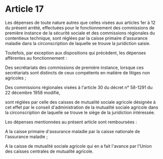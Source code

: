 # Article 17

Les dépenses de toute nature autres que celles visées aux articles 1er à 12 du présent arrêté, effectuées pour le fonctionnement des commissions de première instance de la sécurité sociale et des commissions régionales du contentieux technique, sont réglées par la caisse primaire d'assurance maladie dans la circonscription de laquelle se trouve la juridiction saisie.

Toutefois, par exception aux dispositions qui précèdent, les dépenses afférentes au fonctionnement :

Des secrétariats des commissions de première instance, lorsque ces secrétariats sont distincts de ceux compétents en matière de litiges non agricoles ;

Des commissions régionales visées à l'article 30 du décret n° 58-1291 du 22 décembre 1958 modifié,

sont réglées par celle des caisses de mutualité sociale agricole désignée à cet effet par le conseil d'administration de la mutualité sociale agricole dans la circonscription de laquelle se trouve le siège de la juridiction intéressée.

Les dépenses mentionnées au présent article sont remboursées :

A la caisse primaire d'assurance maladie par la caisse nationale de l'assurance maladie ;

A la caisse de mutualité sociale agricole qui en a fait l'avance par l'Union des caisses centrales de mutualité agricole.
